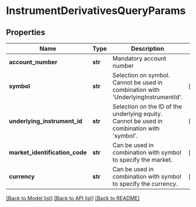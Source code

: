 # InstrumentDerivativesQueryParams

## Properties
Name | Type | Description | Notes
------------ | ------------- | ------------- | -------------
**account_number** | **str** | Mandatory account number | 
**symbol** | **str** | Selection on symbol.  Cannot be used in combination with &#39;UnderlyingInstrumentId&#39;. | [optional] 
**underlying_instrument_id** | **str** | Selection on the ID of the underlying equity.  Cannot be used in combination with &#39;symbol&#39;. | [optional] 
**market_identification_code** | **str** | Can be used in combination with symbol to specify the market. | [optional] 
**currency** | **str** | Can be used in combination with symbol to specify the currency. | [optional] 

[[Back to Model list]](../README.md#documentation-for-models) [[Back to API list]](../README.md#documentation-for-api-endpoints) [[Back to README]](../README.md)


